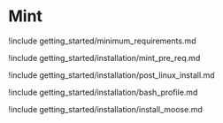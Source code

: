 # Mint

!include getting_started/minimum_requirements.md

!include getting_started/installation/mint_pre_req.md

!include getting_started/installation/post_linux_install.md

!include getting_started/installation/bash_profile.md

!include getting_started/installation/install_moose.md
